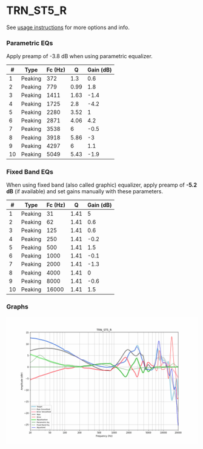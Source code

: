 # TRN_ST5_R
See [usage instructions](https://github.com/jaakkopasanen/AutoEq#usage) for more options and info.

### Parametric EQs
Apply preamp of -3.8 dB when using parametric equalizer.

|   # | Type    |   Fc (Hz) |    Q |   Gain (dB) |
|-----|---------|-----------|------|-------------|
|   1 | Peaking |       372 | 1.3  |         0.6 |
|   2 | Peaking |       779 | 0.99 |         1.8 |
|   3 | Peaking |      1411 | 1.63 |        -1.4 |
|   4 | Peaking |      1725 | 2.8  |        -4.2 |
|   5 | Peaking |      2280 | 3.52 |         1   |
|   6 | Peaking |      2871 | 4.06 |         4.2 |
|   7 | Peaking |      3538 | 6    |        -0.5 |
|   8 | Peaking |      3918 | 5.86 |        -3   |
|   9 | Peaking |      4297 | 6    |         1.1 |
|  10 | Peaking |      5049 | 5.43 |        -1.9 |

### Fixed Band EQs
When using fixed band (also called graphic) equalizer, apply preamp of **-5.2 dB** (if available) and set gains manually with these parameters.

|   # | Type    |   Fc (Hz) |    Q |   Gain (dB) |
|-----|---------|-----------|------|-------------|
|   1 | Peaking |        31 | 1.41 |         5   |
|   2 | Peaking |        62 | 1.41 |         0.6 |
|   3 | Peaking |       125 | 1.41 |         0.6 |
|   4 | Peaking |       250 | 1.41 |        -0.2 |
|   5 | Peaking |       500 | 1.41 |         1.5 |
|   6 | Peaking |      1000 | 1.41 |        -0.1 |
|   7 | Peaking |      2000 | 1.41 |        -1.3 |
|   8 | Peaking |      4000 | 1.41 |         0   |
|   9 | Peaking |      8000 | 1.41 |        -0.6 |
|  10 | Peaking |     16000 | 1.41 |         1.5 |

### Graphs
![](./TRN_ST5_R.png)
